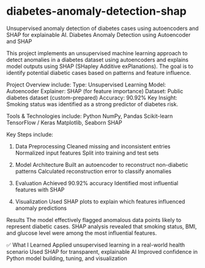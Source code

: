 # diabetes-anomaly-detection-shap
Unsupervised anomaly detection of diabetes cases using autoencoders and SHAP for explainable AI.
Diabetes Anomaly Detection using Autoencoder and SHAP

This project implements an unsupervised machine learning approach to detect anomalies in a diabetes dataset using autoencoders and explains model outputs using SHAP (SHapley Additive exPlanations). 
The goal is to identify potential diabetic cases based on patterns and feature influence.

Project Overview include:
Type: Unsupervised Learning
Model: Autoencoder
Explainer: SHAP (for feature importance)
Dataset: Public diabetes dataset (custom-prepared)
Accuracy: 90.92%
Key Insight: Smoking status was identified as a strong predictor of diabetes risk.


Tools & Technologies include:
Python
NumPy, Pandas
Scikit-learn
TensorFlow / Keras
Matplotlib, Seaborn
SHAP


Key Steps include:
1. Data Preprocessing
  Cleaned missing and inconsistent entries
  Normalized input features
  Split into training and test sets

2.  Model Architecture
  Built an autoencoder to reconstruct non-diabetic patterns
  Calculated reconstruction error to classify anomalies

3.  Evaluation
  Achieved 90.92% accuracy
  Identified most influential features with SHAP

4.  Visualization
  Used SHAP plots to explain which features influenced anomaly predictions

Results
The model effectively flagged anomalous data points likely to represent diabetic cases.
SHAP analysis revealed that smoking status, BMI, and glucose level were among the most influential features.

✅ What I Learned
Applied unsupervised learning in a real-world health scenario
Used SHAP for transparent, explainable AI
Improved confidence in Python model building, tuning, and visualization






